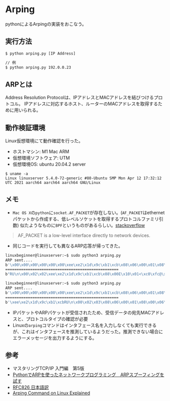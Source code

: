 # Arping

pythonによるArpingの実装をおこなう。

## 実行方法
```bash
$ python arping.py [IP Address]

// 例
$ python arping.py 192.0.0.23
```

## ARPとは
Address Resolution Protocolは、IPアドレスとMACアドレスを結びつけるプロトコル。
IPアドレスに対応するホスト、ルーターのMACアドレスを取得するために用いられる。

## 動作検証環境
Linux仮想環境にて動作確認を行った。

- ホストマシン: M1 Mac ARM
- 仮想環境ソフトウェア: UTM
- 仮想環境OS: ubuntu 20.04.2 server
```
$ uname -a
Linux linuxserver 5.4.0-72-generic #80-Ubuntu SMP Mon Apr 12 17:32:12 UTC 2021 aarch64 aarch64 aarch64 GNU/Linux
```

## メモ

- `Mac OS X`の`python`に`socket.AF_PACKET`が存在しない。(`AF_PACKET`はethernetパケットから作成する、低レベルソケットを取得するプロトコルファミリ引数)
似たようなものに`BPF`というものがあるらしい。[stackoverflow](https://stackoverflow.com/questions/7284853/af-packet-equivalent-under-mac-os-x-darwin)
> AF_PACKET is a low-level interface directly to network devices.  

- 同じコードを実行しても異なるARP応答が帰ってきた。
```bash
linuxbeginner@linuxserver:~$ sudo python3 arping.py
ARP sent....
b'\x00\x00\x00\x00\x00\x00\xee\xe2\x1d\x9c\xb1\xcb\x08\x06\x00\x01\x08\x00\x06\x04\x00\x01\xee\xe2\x1d\x9c\xb1\xcb\x7f\x00\x01\x01\x00\x00\x00\x00\x00\x00\n\x00\x02\x03'
==================================================
b"RU\n\x00\x02\x02\xee\xe2\x1d\x9c\xb1\xcb\x08\x00E\x10\x01<\xc0\xfc@\x00@\x06`\x9f\n\x00\x02\x0f\n\x00\x02\x02\x00..........."
```

```bash
linuxbeginner@linuxserver:~$ sudo python3 arping.py
ARP sent....
b'\x00\x00\x00\x00\x00\x00\xee\xe2\x1d\x9c\xb1\xcb\x08\x06\x00\x01\x08\x00\x06\x04\x00\x01\xee\xe2\x1d\x9c\xb1\xcb\x7f\x00\x01\x01\x00\x00\x00\x00\x00\x00\n\x00\x02\x03'
==================================================
b'\xee\xe2\x1d\x9c\xb1\xcbRU\n\x00\x02\x03\x08\x06\x00\x01\x08\x00\x06\x04\x00\x02RU\n\x00\x02\x03\n\x00\x02\x03\xee\xe2\x1d\x9c\xb1\xcb\x7f..........'
```

- IPパケットやARPパケットが受信されたため、受信データの宛先MACアドレスと、プロトコルタイプの確認が必要
- Linuxの`arping`コマンドはインタフェース名を入力しなくても実行できるが、これはインタフェースを推測しているようだった。推測できない場合にエラーメッセージを出力するようにする。

## 参考

- マスタリングTCP/IP 入門編　第5版
- [PythonでARPを使ったネットワークプログラミング　ARPスプーフィングを試す](https://euniclus.com/article/python-arp-spoofing/)
- [RFC826 日本語訳](http://srgia.com/docs/rfc826j.html)
- [Arping Command on Linux Explained](https://devconnected.com/arping-command-on-linux-explained/)
